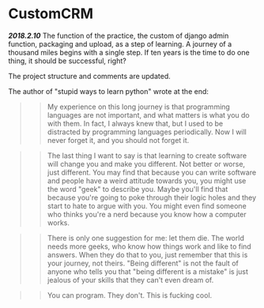 # CustomCRM
***2018.2.10*** The function of the practice, the custom of django admin function, packaging and upload, as a step of learning. A journey of a thousand miles begins with a single step. If ten years is the time to do one thing, it should be successful, right?

The project structure and comments are updated.

The author of "stupid ways to learn python" wrote at the end:
>
>>My experience on this long journey is that programming languages are not important, and what matters is what you do with them. In fact, I always knew that, but I used to be distracted by programming languages periodically. Now I will never forget it, and you should not forget it.

>>The last thing I want to say is that learning to create software will change you and make you different. Not better or worse, just different. You may find that because you can write software and people have a weird attitude towards you, you might use the word "geek" to describe you. Maybe you'll find that because you're going to poke through their logic holes and they start to hate to argue with you. You might even find someone who thinks you're a nerd because you know how a computer works.


>>There is only one suggestion for me: let them die. The world needs more geeks, who know how things work and like to find answers. When they do that to you, just remember that this is your journey, not theirs. "Being different" is not the fault of anyone who tells you that "being different is a mistake" is just jealous of your skills that they can't even dream of.


>>You can program. They don't. This is fucking cool.
